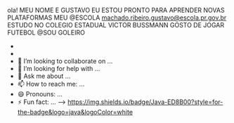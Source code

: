 ola! MEU NOME E GUSTAVO 
EU ESTOU PRONTO PARA APRENDER NOVAS PLATAFORMAS
MEU @ESCOLA machado.ribeiro.gustavo@escola.pr.gov.br
ESTUDO NO COLEGIO ESTADUAL VICTOR BUSSMANN
GOSTO DE JOGAR FUTEBOL @SOU GOLEIRO

- 
-    
- 👯 I’m looking to collaborate on ...
- 🤔 I’m looking for help with ...
- 💬 Ask me about ...
- 📫 How to reach me: ...
- 😄 Pronouns: ...
- ⚡ Fun fact: ...
-->
https://img.shields.io/badge/Java-ED8B00?style=for-the-badge&logo=java&logoColor=white
